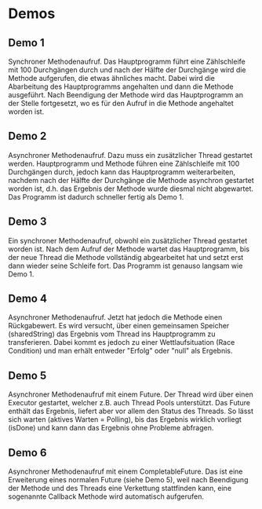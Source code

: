 # Demos

## Demo 1
Synchroner Methodenaufruf. Das Hauptprogramm führt eine Zählschleife mit 100 Durchgängen durch und nach der Hälfte der Durchgänge wird die Methode aufgerufen, die etwas ähnliches macht. Dabei wird die Abarbeitung des Hauptprogramms angehalten und dann die Methode ausgeführt. Nach Beendigung der Methode wird das Hauptprogramm an der Stelle fortgesetzt, wo es für den Aufruf in die Methode angehaltet worden ist.

## Demo 2
Asynchroner Methodenaufruf. Dazu muss ein zusätzlicher Thread gestartet werden. Hauptprogramm und Methode führen eine Zählschleife mit 100 Durchgängen durch, jedoch kann das Hauptprogramm weiterarbeiten, nachdem nach der Hälfte der Durchgänge die Methode asynchron gestartet worden ist, d.h. das Ergebnis der Methode wurde diesmal nicht abgewartet. Das Programm ist dadurch schneller fertig als Demo 1.

## Demo 3
Ein synchroner Methodenaufruf, obwohl ein zusätzlicher Thread gestartet worden ist. Nach dem Aufruf der Methode wartet das Hauptprogramm, bis der neue Thread die Methode vollständig abgearbeitet hat und setzt erst dann wieder seine Schleife fort. Das Programm ist genauso langsam wie Demo 1.

## Demo 4
Asynchroner Methodenaufruf. Jetzt hat jedoch die Methode einen Rückgabewert. Es wird versucht, über einen gemeinsamen Speicher (sharedString) das Ergebnis vom Thread ins Hauptprogramm zu transferieren. Dabei kommt es jedoch zu einer Wettlaufsituation (Race Condition) und man erhält entweder "Erfolg" oder "null" als Ergebnis.

## Demo 5
Asynchroner Methodenaufruf mit einem Future. Der Thread wird über einen Executor gestartet, welcher z.B. auch Thread Pools unterstützt. Das Future enthält das Ergebnis, liefert aber vor allem den Status des Threads. So lässt sich warten (aktives Warten = Polling), bis das Ergebnis wirklich vorliegt (isDone) und kann dann das Ergebnis ohne Probleme abfragen.

## Demo 6
Asynchroner Methodenaufruf mit einem CompletableFuture. Das ist eine Erweiterung eines normalen Future (siehe Demo 5), weil nach Beendigung der Methode und des Threads eine Verkettung stattfinden kann, eine sogenannte Callback Methode wird automatisch aufgerufen. 
